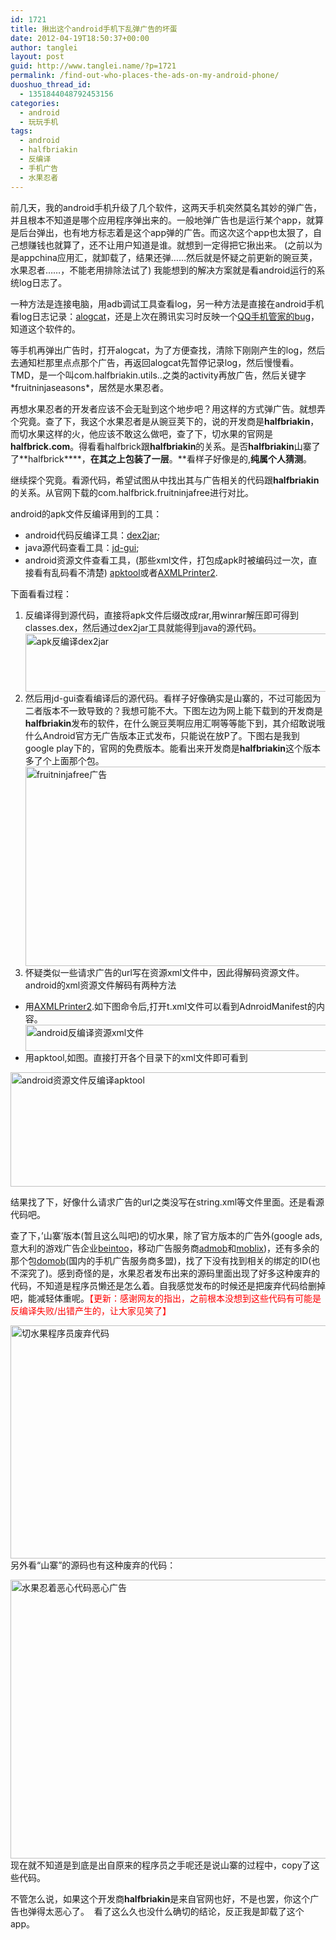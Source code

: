 ```yaml
---
id: 1721
title: 揪出这个android手机下乱弹广告的坏蛋
date: 2012-04-19T18:50:37+00:00
author: tanglei
layout: post
guid: http://www.tanglei.name/?p=1721
permalink: /find-out-who-places-the-ads-on-my-android-phone/
duoshuo_thread_id:
  - 1351844048792453156
categories:
  - android
  - 玩玩手机
tags:
  - android
  - halfbriakin
  - 反编译
  - 手机广告
  - 水果忍者
---
```

前几天，我的android手机升级了几个软件，这两天手机突然莫名其妙的弹广告，并且根本不知道是哪个应用程序弹出来的。一般地弹广告也是运行某个app，就算是后台弹出，也有地方标志着是这个app弹的广告。而这次这个app也太狠了，自己想赚钱也就算了，还不让用户知道是谁。就想到一定得把它揪出来。 (之前以为是appchina应用汇，就卸载了，结果还弹……然后就是怀疑之前更新的豌豆荚，水果忍者……，不能老用排除法试了) 我能想到的解决方案就是看android运行的系统log日志了。

一种方法是连接电脑，用adb调试工具查看log，另一种方法是直接在android手机看log日志记录：[alogcat](http://code.google.com/p/alogcat/)，还是上次在腾讯实习时反映一个[QQ手机管家的bug](http://www.tanglei.name/qq-mobile-secure-manager-feedback/)，知道这个软件的。

等手机再弹出广告时，打开alogcat，为了方便查找，清除下刚刚产生的log，然后去通知栏那里点点那个广告，再返回alogcat先暂停记录log，然后慢慢看。TMD，是一个叫com.halfbriakin.utils..之类的activity再放广告，然后关键字\*fruitninjaseasons\*，居然是水果忍者。

再想水果忍者的开发者应该不会无耻到这个地步吧？用这样的方式弹广告。就想弄个究竟。查了下，我这个水果忍者是从豌豆荚下的，说的开发商是**halfbriakin**，而切水果这样的火，他应该不敢这么做吧，查了下，切水果的官网是**halfbrick.com**。得看看halfbrick跟**halfbriakin**的关系。是否**halfbriakin**山寨了了**halfbrick****，**在其之上包装了一层**。**看样子好像是的,**纯属个人猜测**。

继续探个究竟。看源代码，希望试图从中找出其与广告相关的代码跟**halfbriakin**的关系。从官网下载的com.halfbrick.fruitninjafree进行对比。

android的apk文件反编译用到的工具：

  * android代码反编译工具：<a href="http://code.google.com/p/dex2jar/" target="_blank">dex2jar</a>;
  * java源代码查看工具：[jd-gui](http://java.decompiler.free.fr/jd-gui/downloads/jd-gui-0.3.3.windows.zip);
  * android资源文件查看工具，(那些xml文件，打包成apk时被编码过一次，直接看有乱码看不清楚) <a href="http://code.google.com/p/android-apktool/" target="_blank">apktool</a>或者<a href="http://ishare.iask.sina.com.cn/f/19218022.html" target="_blank">AXMLPrinter2</a>.

下面看看过程：

  1. 反编译得到源代码，直接将apk文件后缀改成rar,用winrar解压即可得到classes.dex，然后通过dex2jar工具就能得到java的源代码。[<img style="display: block; float: none; margin-left: auto; margin-right: auto; border-width: 0px;" title="apk反编译dex2jar" src="http://www.tanglei.name/wp-content/uploads/2012/04/dex2jar_thumb.jpg" alt="apk反编译dex2jar" width="652" height="93" border="0" />](http://www.tanglei.name/wp-content/uploads/2012/04/dex2jar.jpg)
  2. 然后用jd-gui查看编译后的源代码。看样子好像确实是山寨的，不过可能因为二者版本不一致导致的？我想可能不大。下图左边为网上能下载到的开发商是**halfbriakin**发布的软件，在什么豌豆荚啊应用汇啊等等能下到，其介绍敢说哦什么Android官方无广告版本正式发布，只能说在放P了。下图右是我到google play下的，官网的免费版本。能看出来开发商是**halfbriakin**这个版本多了个上面那个包。[<img style="display: block; float: none; margin-left: auto; margin-right: auto; border-width: 0px;" title="fruitninjafree广告" src="http://www.tanglei.name/wp-content/uploads/2012/04/fruitninjafree_thumb.jpg" alt="fruitninjafree广告" width="711" height="319" border="0" data-pinit="registered" />](http://www.tanglei.name/wp-content/uploads/2012/04/fruitninjafree.jpg)
  3. 怀疑类似一些请求广告的url写在资源xml文件中，因此得解码资源文件。android的xml资源文件解码有两种方法

  * 用<a href="http://ishare.iask.sina.com.cn/f/19218022.html" target="_blank">AXMLPrinter2</a>.如下图命令后,打开t.xml文件可以看到AdnroidManifest的内容。<img style="display: block; float: none; margin-left: auto; margin-right: auto; border-width: 0px;" title="android反编译资源xml文件" src="http://www.tanglei.name/wp-content/uploads/2012/04/androidxml_thumb.jpg" alt="android反编译资源xml文件" width="657" height="42" border="0" />
  * 用apktool,如图。直接打开各个目录下的xml文件即可看到

[<img style="display: block; float: none; margin-left: auto; margin-right: auto; border-width: 0px;" title="android资源文件反编译apktool" src="http://www.tanglei.name/wp-content/uploads/2012/04/androidapktool_thumb.jpg" alt="android资源文件反编译apktool" width="654" height="183" border="0" data-pinit="registered" />](http://www.tanglei.name/wp-content/uploads/2012/04/androidapktool.jpg)

结果找了下，好像什么请求广告的url之类没写在string.xml等文件里面。还是看源代码吧。

查了下，’山寨’版本(暂且这么叫吧)的切水果，除了官方版本的广告外(google ads,意大利的游戏广告企业<a href="http://www.beintoo.com" target="_blank">beintoo</a>，移动广告服务商<a href="www.admob.com/A" target="_blank">admob</a>和<a href="www.mobclix.com" target="_blank">moblix</a>)，还有多余的那个包<a href="www.domob.cn/" target="_blank">domob</a>(国内的手机广告服务商多盟)，找了下没有找到相关的绑定的ID(也不深究了)。感到奇怪的是，水果忍者发布出来的源码里面出现了好多这种废弃的代码，不知道是程序员懒还是怎么着。自我感觉发布的时候还是把废弃代码给删掉吧，能减轻体重呢。<span style="color: #ff0000;">【更新：感谢网友的指出，之前根本没想到这些代码有可能是反编译失败/出错产生的，让大家见笑了】</span>

[<img style="display: block; float: none; margin-left: auto; margin-right: auto; border-width: 0px;" title="切水果程序员废弃代码" src="http://www.tanglei.name/wp-content/uploads/2012/04/thumb.jpg" alt="切水果程序员废弃代码" width="644" height="373" border="0" data-pinit="registered" />](http://www.tanglei.name/wp-content/uploads/2012/04/4acb83313de3.jpg)另外看“山寨”的源码也有这种废弃的代码：

[<img style="display: block; float: none; margin-left: auto; margin-right: auto; border: 0px;" title="水果忍着恶心代码恶心广告" src="http://www.tanglei.name/wp-content/uploads/2012/04/image_thumb1.png" alt="水果忍着恶心代码恶心广告" width="666" height="446" border="0" data-pinit="registered" />](http://www.tanglei.name/wp-content/uploads/2012/04/image1.png)现在就不知道是到底是出自原来的程序员之手呢还是说山寨的过程中，copy了这些代码。

不管怎么说，如果这个开发商**halfbriakin**是来自官网也好，不是也罢，你这个广告也弹得太恶心了。  看了这么久也没什么确切的结论，反正我是卸载了这个app。